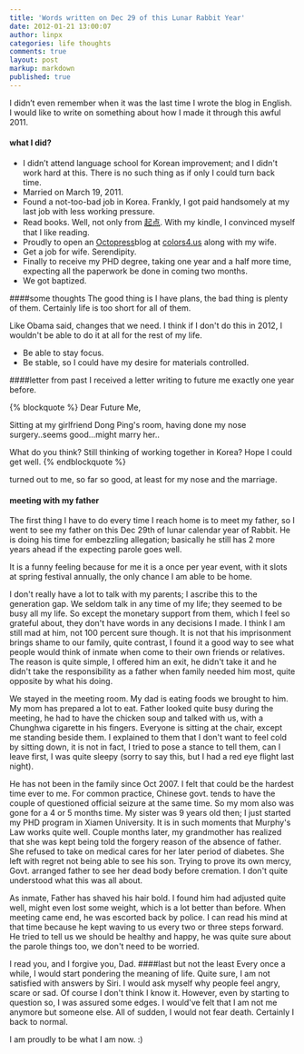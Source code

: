 ```yaml
---
title: 'Words written on Dec 29 of this Lunar Rabbit Year'
date: 2012-01-21 13:00:07
author: linpx
categories: life thoughts
comments: true
layout: post
markup: markdown
published: true
---
```

I didn’t even remember when it was the last time I wrote the blog in
English. I would like to write on something about how I made it through
this awful 2011.
#### what I did?
* I didn’t attend language school for Korean improvement; and I didn't work
hard at this. There is no such thing as if only I could turn back time.
* Married on March 19, 2011.
* Found a not-too-bad job in Korea. Frankly, I got paid handsomely at my
last job with less working pressure.
* Read books. Well, not only from [起点](http://qidian.com). With my kindle,
I convinced myself that I like reading.
* Proudly to open an [Octopress](http://octopress.org)blog at [colors4.us](
http://colors4.us) along with my wife.
* Get a job for wife. Serendipity.
* Finally to receive my PHD degree, taking one year and a half more time,
expecting all the paperwork be done in coming two months.
* We got baptized.<!--more-->

####some thoughts
The good thing is I have plans, the bad thing is plenty of them. Certainly
life is too short for all of them.

Like Obama said, changes that we need. I think if I don't do this in 2012,
I wouldn't be able to do it at all for the rest of my life.

* Be able to stay focus.
* Be stable, so I could have my desire for materials controlled.

####letter from past
I received a letter writing to future me exactly one year before.

{% blockquote %}
Dear Future Me,

Sitting at my girlfriend Dong Ping's room, having done my nose
surgery..seems good...might marry her..

What do you think? Still thinking of working together in Korea? Hope I
could get well.
{% endblockquote %}

turned out to me, so far so good, at least for my nose and the marriage.

#### meeting with my father
The first thing I have to do every time I reach home is to meet my father,
so I went to see my father on this Dec 29th of lunar calendar year of
Rabbit. He is doing his time for embezzling allegation; basically he still
has 2 more years ahead if the expecting parole goes well.

It is a funny feeling because for me it is a once per year event, with it
slots at spring festival annually, the only chance I am able to be home.

I don't really have a lot to talk with my parents; I ascribe this to the
generation gap. We seldom talk in any time of my life; they seemed to be
busy all my life. So except the monetary support from them, which I feel so
grateful about, they don't have words in any decisions I made. I think I am
still mad at him, not 100 percent sure though. It is not that his
imprisonment brings shame to our family, quite contrast, I found it a good
way to see what people would think of inmate when come to their own friends
or relatives. The reason is quite simple, I offered him an exit, he didn't
take it and he didn't take the responsibility as a father when family
needed him most, quite opposite by what his doing.

We stayed in the meeting room. My dad is eating foods we brought to him. My
mom has prepared a lot to eat. Father looked quite busy during the meeting,
he had to have the chicken soup and talked with us, with a Chunghwa
cigarette in his fingers. Everyone is sitting at the chair, except me
standing beside them. I explained to them that I don't want to feel cold by
sitting down, it is not in fact, I tried to pose a stance to tell them, can
I leave first, I was quite sleepy (sorry to say this, but I had a red eye
flight last night).

He has not been in the family since Oct 2007. I felt that could be the
hardest time ever to me. For common practice, Chinese govt. tends to have
the couple of questioned official seizure at the same time. So my mom also
was gone for a 4 or 5 months time. My sister was 9 years old then; I just
started my PHD program in Xiamen University. It is in such moments that
Murphy's Law works quite well. Couple months later, my grandmother has
realized that she was kept being told the forgery reason of the absence of
father. She refused to take on medical cares for her later period of
diabetes. She left with regret not being able to see his son. Trying to
prove its own mercy, Govt. arranged father to see her dead body before
cremation. I don't quite understood what this was all about.

As inmate, Father has shaved his hair bold. I found him had adjusted quite
well, might even lost some weight, which is a lot better than before. When
meeting came end, he was escorted back by police. I can read his mind at
that time because he kept waving to us every two or three steps forward. He
tried to tell us we should be healthy and happy, he was quite sure about
the parole things too, we don't need to be worried.

I read you, and I forgive you, Dad.
####last but not the least
Every once a while, I would start pondering the meaning of life. Quite
sure, I am not satisfied with answers by Siri. I would ask myself why
people feel angry, scare or sad. Of course I don't think I know it.
However, even by starting to question so, I was assured some edges. I
would've felt that I am not me anymore but someone else. All of sudden, I
would not fear death. Certainly I back to normal.

I am proudly to be what I am now. :)
